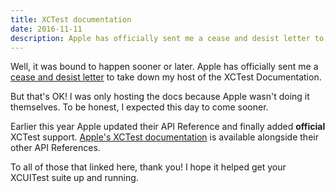 ```yaml
---
title: XCTest documentation
date: 2016-11-11
description: Apple has officially sent me a cease and desist letter to take down my host of the XCTest Documentation.
---
```


Well, it was bound to happen sooner or later. Apple has officially sent me a [cease and desist letter](https://github.com/github/dmca/blob/master/2016/2016-11-10-Apple.md) to take down my host of the XCTest Documentation.

But that's OK! I was only hosting the docs because Apple wasn't doing it themselves. To be honest, I expected this day to come sooner.

Earlier this year Apple updated their API Reference and finally added **official** XCTest support. [Apple's XCTest documentation](https://developer.apple.com/reference/xctest) is available alongside their other API References.

To all of those that linked here, thank you! I hope it helped get your XCUITest suite up and running.
